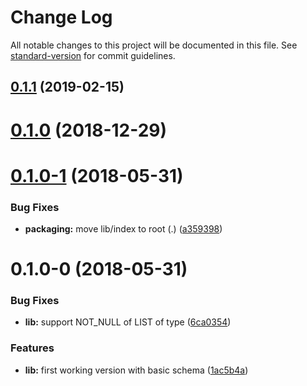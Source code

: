 # Change Log

All notable changes to this project will be documented in this file. See [standard-version](https://github.com/conventional-changelog/standard-version) for commit guidelines.

<a name="0.1.1"></a>
## [0.1.1](https://github.com/wittydeveloper/graphql-to-json-schema/compare/v0.1.0...v0.1.1) (2019-02-15)



<a name="0.1.0"></a>
# [0.1.0](https://github.com/wittydeveloper/graphql-to-json-schema/compare/v0.1.0-1...v0.1.0) (2018-12-29)



<a name="0.1.0-1"></a>
# [0.1.0-1](https://github.com/wittydeveloper/graphql-to-json-schema/compare/v0.1.0-0...v0.1.0-1) (2018-05-31)


### Bug Fixes

* **packaging:** move lib/index to root (.) ([a359398](https://github.com/wittydeveloper/graphql-to-json-schema/commit/a359398))



<a name="0.1.0-0"></a>
# 0.1.0-0 (2018-05-31)


### Bug Fixes

* **lib:** support NOT_NULL of LIST of type ([6ca0354](https://github.com/wittydeveloper/graphql-to-json-schema/commit/6ca0354))


### Features

* **lib:** first working version with basic schema ([1ac5b4a](https://github.com/wittydeveloper/graphql-to-json-schema/commit/1ac5b4a))
